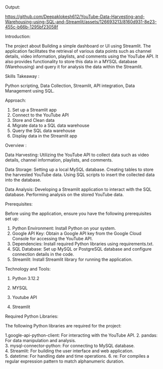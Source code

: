 Output:

https://github.com/Deepaklokesh612/YouTube-Data-Harvesting-and-Warehousing-using-SQL-and-Streamlit/assets/126693213/8160d931-8e23-455c-b66b-1295bf23058f

Introduction:

The project about Building a simple dashboard or UI using Streamlit. The application facilitates the retrieval of various data points such as channel details, video information, playlists, and comments using the YouTube API. It also provides functionality to store this data in a MYSQL database (Warehousing) and query it for analysis the data within the Streamlit.

Skills Takeaway :

Python scripting, Data Collection, Streamlit, API integration, Data Management using SQL.

Approach:
1. Set up a Streamlit app
2. Connect to the YouTube API
3. Store and Clean data
4. Migrate data to a SQL data warehouse
5. Query the SQL data warehouse
6. Display data in the Streamlit app


Overview :

Data Harvesting: Utilizing the YouTube API to collect data such as video details, channel information, playlists, and comments.

Data Storage: Setting up a local MySQL database. Creating tables to store the harvested YouTube data. Using SQL scripts to insert the collected data into the database.

Data Analysis: Developing a Streamlit application to interact with the SQL database. Performing analysis on the stored YouTube data.

Prerequisites:

Before using the application, ensure you have the following prerequisites set up:
1. Python Environment: Install Python on your system.
2. Google API Key: Obtain a Google API key from the Google Cloud Console for accessing the YouTube API.
3. Dependencies: Install required Python libraries using requirements.txt.
4. SQL Database: Set up MySQL or PostgreSQL database and configure connection details in the code.
5. Streamlit: Install Streamlit library for running the application.

Technology and Tools:

1) Python 3.12.2

2) MYSQL

3) Youtube API

4) Streamlit

Required Python Libraries:

The following Python libraries are required for the project:

1.google-api-python-client: For interacting with the YouTube API.
2. pandas: For data manipulation and analysis.  
3. mysql-connector-python: For connecting to MySQL database.  
4. Streamlit: For building the user interface and web application.   
5. datetime: For handling date and time operations.
6. re: For compiles a regular expression pattern to match alphanumeric duration.
   








